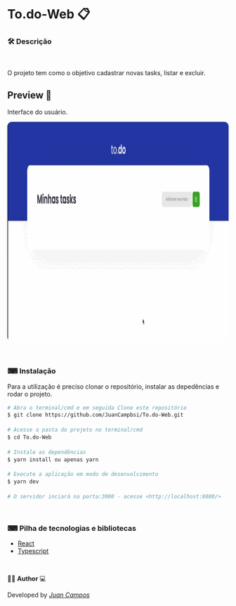 <p align="center">
<h1>
  To.do-Web 📋
</h1>
</p>

### 🛠  Descrição   

</br>

O projeto tem como o objetivo cadastrar novas tasks, listar e excluir.


## Preview 📱
Interface do usuário.
</br>

<p align="center">
  <kbd>
 <img width="750" style="border-radius: 10px" height="500" src="https://github.com/JuanCampbsi/To.do-Web/blob/c418d08a9af837f1a296cdee3a8c7995a8f34fb8/assets/preview.gif" alt="Intro"> 
  </kbd>
  </br>
</p>

</br>

### ⌨ Instalação
Para a utilização é preciso clonar o repositório, instalar as depedências e rodar o projeto.

```bash
# Abra o terminal/cmd e em seguida Clone este repositório
$ git clone https://github.com/JuanCampbsi/To.do-Web.git

# Acesse a pasta do projeto no terminal/cmd
$ cd To.do-Web

# Instale as dependências
$ yarn install ou apenas yarn

# Execute a aplicação em modo de desenvolvimento
$ yarn dev

# O servidor inciará na porta:3000 - acesse <http://localhost:8080/>

```

</br>

### ⌨ Pilha de tecnologias e bibliotecas

-   [React](https://github.com/facebook/react)
-   [Typescript](https://www.typescriptlang.org/)

</br>

👨‍💻 **Author** 💻

Developed by [_Juan Campos_](https://www.linkedin.com/in/juancampos-ferreira/)

